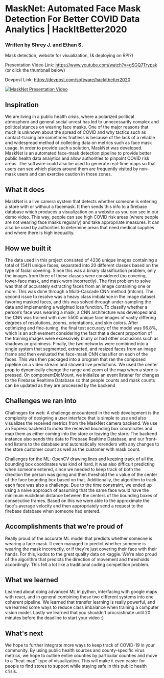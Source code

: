 # MaskNet: Automated Face Mask Detection For Better COVID Data Analytics | HackItBetter2020

### Written by Shrey J. and Ethan S.
Mask detection, website for visualization, (&amp; deploying on RPI?)


Presentation Video Link: https://www.youtube.com/watch?v=gSGQ7Trypsk (or click the thumbnail below)

Devpost Link: https://devpost.com/software/hackitbetter2020

[![MaskNet Presentation Video](http://img.youtube.com/vi/gSGQ7Trypsk/0.jpg)](http://www.youtube.com/watch?v=gSGQ7Trypsk "MaskNet: Automated Face Mask Detection for better COVID Data Analytics | HackItBetter2020")


##  Inspiration
We are living in a public health crisis, where a polarized political atmosphere and general social unrest has led to unnecessarily complex and political stances on wearing face masks. One of the major reasons that much is unknown about the spread of COVID and why tactics such as contact-tracing are sometimes fruitless is because of the lack of a reliable and widespread method of collecting data on metrics such as face mask usage. In order to provide such a solution, MaskNet was developed. MaskNet is an automated face-mask detection pipeline to provide better public health data analytics and allow authorities to pinpoint COVID risk areas. The software could also be used to generate real-time maps so that users can see which places around them are frequently visited by non-mask users and can exercise caution in those zones.

## What it does

MaskNet is a live camera system that detects whether someone is entering a store with or without a facemask. It then sends this info to a firebase database which produces a visualization on a website as you can see in our demo video. This way, people can see high COVID risk areas  (where people are not wearing face masks regularly) and take appropriate measures. It can also be used by authorities to determine areas that need medical supplies and where there is high inequality.

##  How we built it
The data used in this project consisted of 4236 unique images containing a total of 15411 unique faces, separated into 20 different classes based on the type of facial covering. Since this was a binary classification problem, only the images from three of these classes were considered (no covering, lower-face mask, and mask worn incorrectly). The first problem to solve was that of accurately extracting faces from an image containing one or more. This was done through a Multi-Cascade CNN method (mtcnn). The second issue to resolve was a heavy class imbalance in the image dataset favoring masked faces, and this was solved through under-sampling the data and implementing a weighted loss function. To classify whether a person’s face was wearing a mask, a CNN architecture was developed and the CNN was trained with over 5500 unique face images of vastly differing degrees of resolutions, zooms, orientations, and skin colors. After optimizing and fine-tuning, the final test accuracy of the model was 96.8%, which is an achievement considering the fact that a decent proportion of the training images were excessively blurry or had other occlusions such as shadows or graininess. Finally, the two networks were combined into a single system that segmented, extracted, and resized faces from an image frame and then evaluated the face-mask CNN classifier on each of the faces. This was then packaged into a program that ran the composed pipeline on a video stream and showed live predictions.
We used the center prop to dynamically change the range and zoom of the map when a store is pressed.
On componentDidMount, we initialize an event listener for changes to the Firebase Realtime Database so that people counts and mask counts can be updated as they are processed by the backend
## Challenges we ran into

Challneges for web: A challenge encountered in the web development is the complexity of designing a user interface that is simple to use and also visualizes the received metrics from the MaskNet camera backend. We use an Express backend to index the received bounding box coordinates and map them as either coming into the store or leaving the store. The backend instance also sends this data to Firebase Realtime Database, and our front-end listens to the database and automatically rerenders with any changes to the store customer count as well as the customer with 
mask count.

Challenges for the ML: OpenCV drawing lines and keeping track of all the bounding box coordinates was kind of hard. It was also difficult predicting when someone entered, since we needed to keep track of both the direction the person was going and then threshold the x value of the center of the face bounding box based on that. Additionally, the algorithm to track each face was also a challenge. Due to the time constraint, we ended up using a naive approach of assuming that the same face would have the minimum euclidean distance between the centers of the bounding boxes of consecutive frames. Based on this we were able to the approximate the face's average velocity and then appropriately send a request to the firebase database when someone had entered.

##  Accomplishments that we're proud of
Really proud of the accurate ML model that predicts whether someone is wearing a face mask. It even managed to predict whether someone is wearing the mask incorrectly, or if they're just covering their face with their hands. For this, kudos to the great quality data on kaggle. We're also proud of the algorithm that predicts the direction of movement and thresholds accordingly. This felt a lot like a traditional coding competition problem.

##  What we learned
Learned about doing advanced ML in python, interfacing with google maps with react, and in general combining these two different systems into one coherent pipeline. We learned that transfer learning is really powerful, and we learned some ways to reduce class imbalance when training a computer vision model. Lastly we learned that you shouldn't procrastinate until 20 minutes before the deadline to start your video :)

##  What's next
We hope to further integrate more ways to keep track of COVID-19 in your community. By using public health sources and county-specific virus metrics, we hope to outline entire counties by particular counties and move to a “heat-map” type of visualization. This will make it even easier for people to find stores to support while staying safe in this public health crisis.
